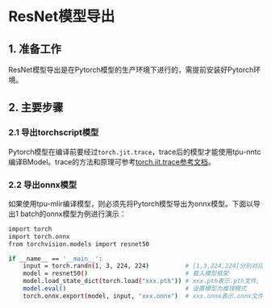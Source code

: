 # ResNet模型导出
## 1. 准备工作
ResNet模型导出是在Pytorch模型的生产环境下进行的，需提前安装好Pytorch环境。 
## 2. 主要步骤 
### 2.1 导出torchscript模型
​Pytorch模型在编译前要经过`torch.jit.trace`，trace后的模型才能使用tpu-nntc编译BModel。trace的方法和原理可参考[torch.jit.trace参考文档](../../../docs/torch.jit.trace_Guide.md)。
### 2.2 导出onnx模型
如果使用tpu-mlir编译模型，则必须先将Pytorch模型导出为onnx模型。下面以导出1 batch的onnx模型为例进行演示：
```bash
import torch
import torch.onnx
from torchvision.models import resnet50

if __name__ == '__main__':
    input = torch.randn(1, 3, 224, 224)          # [1,3,224,224]分别对应[B,C,H,W]
    model = resnet50()                           # 载入模型框架
    model.load_state_dict(torch.load("xxx.pth")) # xxx.pth表示.pth文件, 这一步载入模型权重
    model.eval()                                 # 设置模型为推理模式
    torch.onnx.export(model, input, "xxx.onnx")  # xxx.onnx表示.onnx文件, 这一步导出为onnx模型
```
